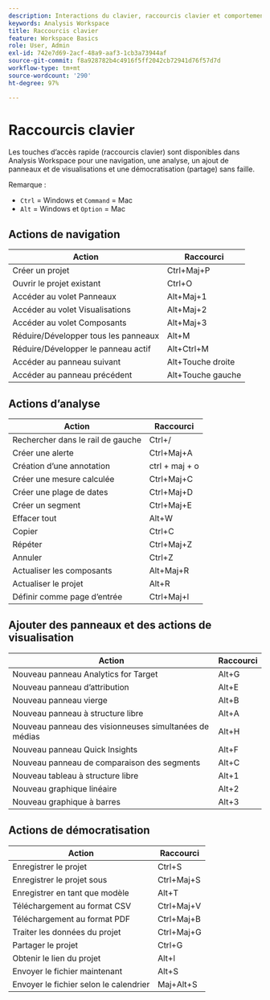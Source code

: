 ```yaml
---
description: Interactions du clavier, raccourcis clavier et comportements pointer-cliquer dans Analysis Workspace.
keywords: Analysis Workspace
title: Raccourcis clavier
feature: Workspace Basics
role: User, Admin
exl-id: 742e7d69-2acf-48a9-aaf3-1cb3a73944af
source-git-commit: f8a928782b4c4916f5ff2042cb72941d76f57d7d
workflow-type: tm+mt
source-wordcount: '290'
ht-degree: 97%

---
```


# Raccourcis clavier

Les touches dʼaccès rapide (raccourcis clavier) sont disponibles dans Analysis Workspace pour une navigation, une analyse, un ajout de panneaux et de visualisations et une démocratisation (partage) sans faille.

Remarque :
* `Ctrl` = Windows et `Command` = Mac
* `Alt` = Windows et `Option` = Mac

## Actions de navigation

| Action | Raccourci |
| --- | --- |
| Créer un projet | Ctrl+Maj+P |
| Ouvrir le projet existant | Ctrl+O |
| Accéder au volet Panneaux | Alt+Maj+1 |
| Accéder au volet Visualisations | Alt+Maj+2 |
| Accéder au volet Composants | Alt+Maj+3 |
| Réduire/Développer tous les panneaux | Alt+M |
| Réduire/Développer le panneau actif | Alt+Ctrl+M |
| Accéder au panneau suivant | Alt+Touche droite |
| Accéder au panneau précédent | Alt+Touche gauche |

## Actions d’analyse

| Action | Raccourci |
| --- | --- |
| Rechercher dans le rail de gauche | Ctrl+/ |
| Créer une alerte | Ctrl+Maj+A |
| Création d’une annotation | ctrl + maj + o |
| Créer une mesure calculée | Ctrl+Maj+C |
| Créer une plage de dates | Ctrl+Maj+D |
| Créer un segment | Ctrl+Maj+E |
| Effacer tout | Alt+W |
| Copier | Ctrl+C |
| Répéter | Ctrl+Maj+Z |
| Annuler | Ctrl+Z |
| Actualiser les composants | Alt+Maj+R |
| Actualiser le projet | Alt+R |
| Définir comme page d’entrée | Ctrl+Maj+l |

## Ajouter des panneaux et des actions de visualisation

| Action | Raccourci |
| ---|---|
| Nouveau panneau Analytics for Target | Alt+G |
| Nouveau panneau d’attribution | Alt+E |
| Nouveau panneau vierge | Alt+B |
| Nouveau panneau à structure libre | Alt+A |
| Nouveau panneau des visionneuses simultanées de médias | Alt+H |
| Nouveau panneau Quick Insights | Alt+F |
| Nouveau panneau de comparaison des segments | Alt+C |
| Nouveau tableau à structure libre | Alt+1 |
| Nouveau graphique linéaire | Alt+2 |
| Nouveau graphique à barres | Alt+3 |

## Actions de démocratisation

| Action | Raccourci |
| --- | --- |
| Enregistrer le projet | Ctrl+S |
| Enregistrer le projet sous | Ctrl+Maj+S |
| Enregistrer en tant que modèle | Alt+T |
| Téléchargement au format CSV | Ctrl+Maj+V |
| Téléchargement au format PDF | Ctrl+Maj+B |
| Traiter les données du projet | Ctrl+Maj+G |
| Partager le projet | Ctrl+G |
| Obtenir le lien du projet | Alt+l |
| Envoyer le fichier maintenant | Alt+S |
| Envoyer le fichier selon le calendrier | Maj+Alt+S |
